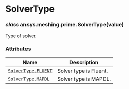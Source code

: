 # SolverType



### *class* ansys.meshing.prime.SolverType(value)

Type of solver.

<!-- !! processed by numpydoc !! -->

### Attributes

| Name | Description |
|---------------------------------------------------------------------------------------------------------|--------------------------|
| [`SolverType.FLUENT`](ansys.meshing.prime.SolverType.FLUENT.md#ansys.meshing.prime.SolverType.FLUENT)   | Solver type is Fluent.   |
| [`SolverType.MAPDL`](ansys.meshing.prime.SolverType.MAPDL.md#ansys.meshing.prime.SolverType.MAPDL)      | Solver type is MAPDL.    |

